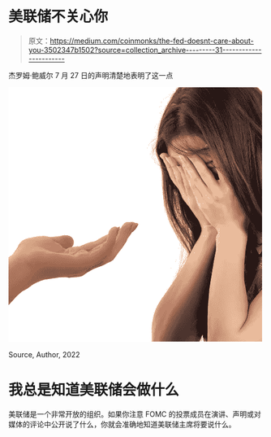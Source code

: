 # 美联储不关心你

> 原文：<https://medium.com/coinmonks/the-fed-doesnt-care-about-you-3502347b1502?source=collection_archive---------31----------------------->

杰罗姆·鲍威尔 7 月 27 日的声明清楚地表明了这一点

![](img/5febc2ca736b98e957068ba0b0d24f2c.png)

Source, Author, 2022

# 我总是知道美联储会做什么

美联储是一个非常开放的组织。如果你注意 FOMC 的投票成员在演讲、声明或对媒体的评论中公开说了什么，你就会准确地知道美联储主席将要说什么。